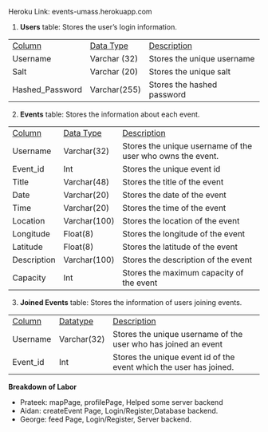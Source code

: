 
Heroku Link: events-umass.herokuapp.com
1. **Users** table: Stores the user’s login information. 

<table>
  <tr>
   <td>
<span style="text-decoration:underline;">Column</span>
   </td>
   <td><span style="text-decoration:underline;">Data Type</span>
   </td>
   <td><span style="text-decoration:underline;">Description</span>
   </td>
  </tr>
  <tr>
   <td>Username
   </td>
   <td>Varchar (32)
   </td>
   <td>Stores the unique username
   </td>
  </tr>
  <tr>
   <td>Salt
   </td>
   <td>Varchar (20)
   </td>
   <td>Stores the unique salt
   </td>
  </tr>
  <tr>
   <td>Hashed_Password
   </td>
   <td>Varchar(255)
   </td>
   <td>Stores the hashed password
   </td>
  </tr>
</table>




2. **Events** table: Stores the information about each event.

<table>
  <tr>
   <td>
<span style="text-decoration:underline;">Column</span> 
   </td>
   <td><span style="text-decoration:underline;">Data Type</span>
   </td>
   <td><span style="text-decoration:underline;">Description</span>
   </td>
  </tr>
  <tr>
   <td>Username
   </td>
   <td>Varchar(32)
   </td>
   <td>Stores the unique username of the user who owns the event.
   </td>
  </tr>
  <tr>
   <td>Event_id
   </td>
   <td>Int
   </td>
   <td>Stores the unique event id 
   </td>
  </tr>
  <tr>
   <td>Title
   </td>
   <td>Varchar(48)
   </td>
   <td>Stores the title of the event
   </td>
  </tr>
  <tr>
   <td>Date
   </td>
   <td>Varchar(20)
   </td>
   <td>Stores the date of the event
   </td>
  </tr>
  <tr>
   <td>Time
   </td>
   <td>Varchar(20)
   </td>
   <td>Stores the time of the event
   </td>
  </tr>
  <tr>
   <td>Location
   </td>
   <td>Varchar(100)
   </td>
   <td>Stores the location of the event
   </td>
  </tr>
  <tr>
   <td>Longitude
   </td>
   <td>Float(8)
   </td>
   <td>Stores the longitude of the event
   </td>
  </tr>
  <tr>
   <td>Latitude
   </td>
   <td>Float(8)
   </td>
   <td>Stores the latitude of the event
   </td>
  </tr>
  <tr>
   <td>Description
   </td>
   <td>Varchar(100)
   </td>
   <td>Stores the description of the event
   </td>
  </tr>
  <tr>
   <td>Capacity
   </td>
   <td>Int 
   </td>
   <td>Stores the maximum capacity of the event
   </td>
  </tr>
</table>




3. **Joined Events** table: Stores the information of users joining events.

<table>
  <tr>
   <td>
<span style="text-decoration:underline;">Column</span>
   </td>
   <td> <span style="text-decoration:underline;">Datatype</span> 
   </td>
   <td><span style="text-decoration:underline;">Description</span>
   </td>
  </tr>
  <tr>
   <td>Username
   </td>
   <td>Varchar(32)
   </td>
   <td>Stores the unique username of the user who has joined an event
   </td>
  </tr>
  <tr>
   <td>Event_id
   </td>
   <td>Int
   </td>
   <td>Stores the unique event id of the event which the user has joined.
   </td>
  </tr>
</table>


**Breakdown of Labor**



*   Prateek: mapPage, profilePage, Helped some server backend
*   Aidan: createEvent Page, Login/Register,Database backend.
*   George: feed Page, Login/Register, Server backend.
